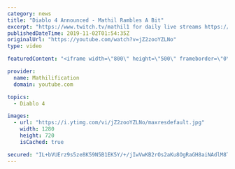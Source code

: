 ```yaml
---
category: news
title: "Diablo 4 Announced - Mathil Rambles A Bit"
excerpt: "https://www.twitch.tv/mathil1 for daily live streams https://twitter.com/MathilExists https://www.instagram.com/mathilexists/ ..."
publishedDateTime: 2019-11-02T01:54:35Z
originalUrl: "https://youtube.com/watch?v=jZ2zooYZLNo"
type: video

featuredContent: "<iframe width=\"800\" height=\"500\" frameborder=\"0\" src=\"https://www.youtube.com/embed/jZ2zooYZLNo\" allow=\"accelerometer; autoplay; encrypted-media; gyroscope; picture-in-picture\" allowfullscreen></iframe>"

provider:
  name: Mathilification
  domain: youtube.com

topics:
  - Diablo 4

images:
  - url: "https://i.ytimg.com/vi/jZ2zooYZLNo/maxresdefault.jpg"
    width: 1280
    height: 720
    isCached: true

secured: "IL+bVUErz9s5ze8K59N5B1EK5Y/+/jIwVwKB2rOs2aKu8OgRaGH8aiNAdlM8TYVu4l9jXn2Slvw9sfygXzfZQ4E6WdIQZtsHIeAk0WEyfKJVMhSGoUsMfU6aoh9Y1FMieSz6eCt27oi4oPdQPHxaxz7pHWkog4AHRYCUGWEyzrrS3IBxtjELHVqT82iZD9tc5BfMfJXLj3HDIQqwO6tm3jotMMgHlELFo2rG5RjsYuR3Kd+i6SIQElxT4/DLnGYaMPwQnHDVBqYIkPQaq7TV0Ee3XjLAVyFmLcmYtHTzrx1caOLaO97UIXF76aPDVPFD938cBIc1AeVQp0sCpxbBR8zfZF+xNstMHRrWW+zPpTcyWZaAhTlhvGfrBZxwhB4qcnER+r8BtsdFcEHA3Ett2wtf9fTLJXwDu91pNq3ah7LsX+Sy6bRaRBbFT+Ure55x;T7oqaDUdbMxij0tUzpTntg=="
---
```


